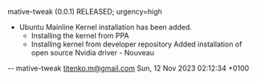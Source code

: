 mative-tweak (0.0.1) RELEASED; urgency=high

  * Ubuntu Mainline Kernel installation has been added.
    - Installing the kernel from PPA
    - Installing kernel from developer repository
    Added installation of open source Nvidia driver - Nouveau
    
 -- mative-tweak <titenko.m@gmail.com>  Sun, 12 Nov 2023 02:12:34 +0100

